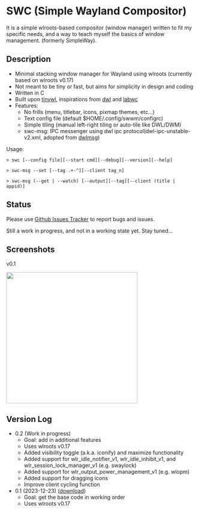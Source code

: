 # SWC (Simple Wayland Compositor)

It is a simple wlroots-based compositor (window manager) written to fit my specific needs, and a way 
to teach myself the basics of window management. (formerly SimpleWay).

## Description

 - Minimal stacking window manager for Wayland using wlroots (currently based on wlroots v0.17)
 - Not meant to be tiny or fast, but aims for simplicity in design and coding
 - Written in C
 - Built upon [tinywl], inspirations from [dwl] and [labwc]
 - Features:
   - No frills (menu, titlebar, icons, pixmap themes, etc...)
   - Text config file (default $HOME/.config/swwm/configrc)
   - Simple tiling (manual left-right tiling or auto-tile like DWL/DWM)
   - swc-msg: IPC messenger using dwl ipc protocol(dwl-ipc-unstable-v2.xml, adopted from [dwlmsg])

[tinywl]: https://gitlab.freedesktop.org/wlroots/wlroots/-/tree/master/tinywl
[dwl]: https://codeberg.org/dwl/dwl
[labwc]: https://github.com/labwc/labwc
[dwlmsg]: https://codeberg.org/notchoc/dwlmsg

Usage:

`> swc [--config file][--start cmd][--debug][--version][--help]`

`> swc-msg --set [--tag .+-^][--client tag_n]`

`> swc-msg (--get | --watch) [--output][--tag][--client (title | appid)]`


## Status
Please use [Github Issues Tracker][ghit] to report bugs and issues.

Still a work in progress, and not in a working state yet. Stay tuned...

[ghit]: https://github.com/kcirick/swc/issues


## Screenshots

v0.1

<a href="https://i.redd.it/mqvdzk97038c1.jpeg" target="_blank"><img src="https://i.redd.it/mqvdzk97038c1.jpeg" width="350" /></a>

## Version Log

  - 0.2 (Work in progress)
    - Goal: add in additional features
    - Uses wlroots v0.17
    - Added visibility toggle (a.k.a. iconify) and maximize functionality
    - Added support for wlr_idle_notifier_v1, wlr_idle_inhibit_v1, and wlr_session_lock_manager_v1 (e.g. swaylock)
    - Added support for wlr_output_power_management_v1 (e.g. wlopm)
    - Added support for dragging icons
    - Improve client cycling function
  - 0.1 (2023-12-23) ([download][v01])
    - Goal: get the base code in working order
    - Uses wlroots v0.17

[v01]: https://github.com/kcirick/swc/archive/refs/tags/v0.1.tar.gz
